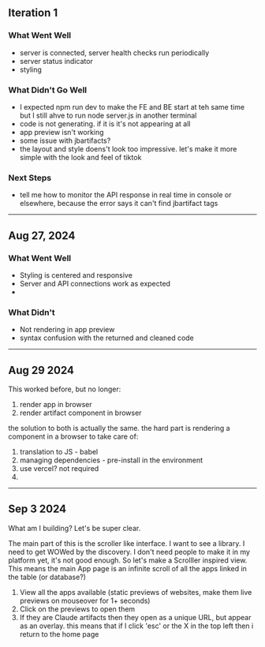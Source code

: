 ## Iteration 1

### What Went Well

- server is connected, server health checks run periodically
- server status indicator
- styling

### What Didn't Go Well

- I expected npm run dev to make the FE and BE start at teh same time but I still ahve to run node server.js in another terminal
- code is not generating. if it is it's not appearing at all
- app preview isn't working
- some issue with jbartifacts?
- the layout and style doens't look too impressive. let's make it more simple with the look and feel of tiktok

### Next Steps

- tell me how to monitor the API response in real time in console or elsewhere, because the error says it can't find jbartifact tags

---

## Aug 27, 2024

### What Went Well

- Styling is centered and responsive
- Server and API connections work as expected
-

### What Didn't

- Not rendering in app preview
- syntax confusion with the returned and cleaned code

---

## Aug 29 2024

This worked before, but no longer:

1. render app in browser
2. render artifact component in browser

the solution to both is actually the same. the hard part is rendering a component in a browser to take care of:

1. translation to JS - babel
2. managing dependencies - pre-install in the environment
3. use vercel? not required
4.

---

## Sep 3 2024

What am I building? Let's be super clear.

The main part of this is the scroller like interface. I want to see a library. I need to get WOWed by the discovery. I don't need people to make it in my platform yet, it's not good enough. So let's make a Scrolller inspired view. This means the main App page is an infinite scroll of all the apps linked in the table (or database?)

1. View all the apps available (static previews of websites, make them live previews on mouseover for 1+ seconds)
2. Click on the previews to open them
3. If they are Claude artifacts then they open as a unique URL, but appear as an overlay. this means that if I click 'esc' or the X in the top left then i return to the home page
